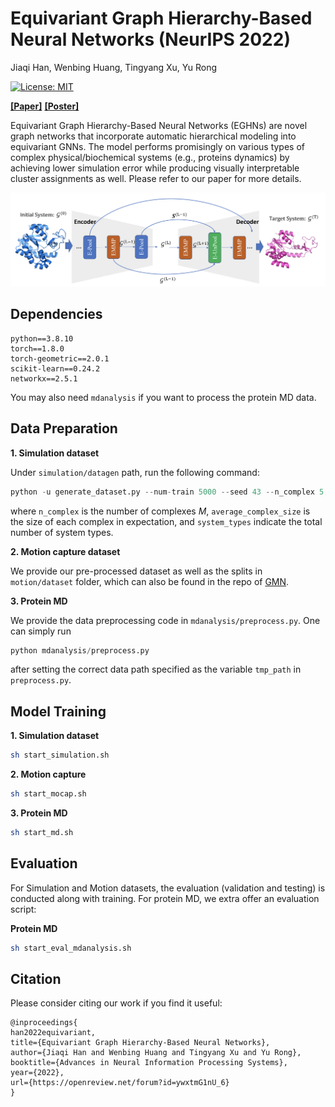 # Equivariant Graph Hierarchy-Based Neural Networks (NeurIPS 2022)

Jiaqi Han, Wenbing Huang, Tingyang Xu, Yu Rong

[![License: MIT](https://img.shields.io/badge/License-MIT-yellow.svg)](https://github.com/hanjq17/EGHN/blob/main/LICENSE)

[**[Paper]**](https://arxiv.org/pdf/2202.10643.pdf) [**[Poster]**](assets/poster.png)

Equivariant Graph Hierarchy-Based Neural Networks (EGHNs) are novel graph networks that incorporate automatic hierarchical modeling into equivariant GNNs. The model performs promisingly on various types of complex physical/biochemical systems (e.g., proteins dynamics) by achieving lower simulation error while producing visually interpretable cluster assignments as well. Please refer to our paper for more details.

![Overview](assets/overview.png "Overview")

## Dependencies

```
python==3.8.10
torch==1.8.0
torch-geometric==2.0.1
scikit-learn==0.24.2
networkx==2.5.1
```
You may also need `mdanalysis` if you want to process the protein MD data.


## Data Preparation

**1. Simulation dataset**

Under `simulation/datagen` path, run the following command:

```python
python -u generate_dataset.py --num-train 5000 --seed 43 --n_complex 5 --average_complex_size 3 --system_types 5
```

where `n_complex` is the number of complexes $M$, `average_complex_size` is the size of  each complex in expectation, and `system_types` indicate the total number of system types.

**2. Motion capture dataset**

We provide our pre-processed dataset as well as the splits in `motion/dataset` folder, which can also be found in the repo of [GMN](https://github.com/hanjq17/GMN).

**3. Protein MD**

We provide the data preprocessing code in `mdanalysis/preprocess.py`. One can simply run

```python
python mdanalysis/preprocess.py
```

after setting the correct data path specified as the variable `tmp_path` in `preprocess.py`.


## Model Training

**1. Simulation dataset**

```bash
sh start_simulation.sh
```

**2. Motion capture**

```bash
sh start_mocap.sh
```

**3. Protein MD**

```bash
sh start_md.sh
```


## Evaluation

For Simulation and Motion datasets, the evaluation (validation and testing) is conducted along with training. For protein MD, we extra offer an evaluation script:

**Protein MD**

```bash
sh start_eval_mdanalysis.sh
```

## Citation
Please consider citing our work if you find it useful:
```
@inproceedings{
han2022equivariant,
title={Equivariant Graph Hierarchy-Based Neural Networks},
author={Jiaqi Han and Wenbing Huang and Tingyang Xu and Yu Rong},
booktitle={Advances in Neural Information Processing Systems},
year={2022},
url={https://openreview.net/forum?id=ywxtmG1nU_6}
}
```
